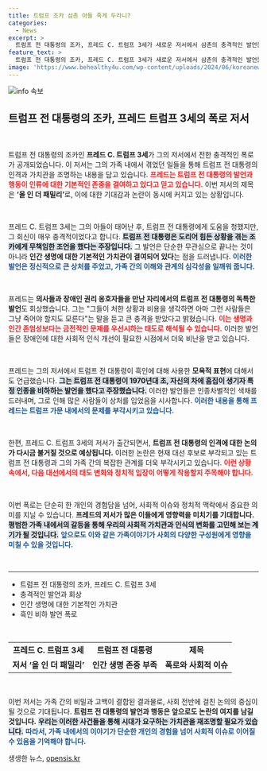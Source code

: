 ```yaml
---
title: 트럼프 조카 삼촌 아들 죽게 두라니?
categories:
  - News
excerpt: >
  트럼프 전 대통령의 조카, 프레드 C. 트럼프 3세가 새로운 저서에서 삼촌의 충격적인 발언들을 폭로했습니다. 장애 아들에 대한 무심한 조언과 인종차별적 언급은 그를 더욱 논란의 중심에 놓게 할 것입니다. 클릭하면 더 많은 진실을 확인하세요!
feature_text: >
  트럼프 전 대통령의 조카, 프레드 C. 트럼프 3세가 새로운 저서에서 삼촌의 충격적인 발언들을 폭로했습니다. 장애 아들에 대한 무심한 조언과 인종차별적 언급은 그를 더욱 논란의 중심에 놓게 할 것입니다. 클릭하면 더 많은 진실을 확인하세요!
image: 'https://www.behealthy4u.com/wp-content/uploads/2024/06/koreanews.jpg'
---
```


<p><img src="https://www.behealthy4u.com/wp-content/uploads/2024/06/koreanews.jpg" alt="info 속보" /></p>

<h2 data-ke-size="size26">트럼프 전 대통령의 조카, 프레드 트럼프 3세의 폭로 저서</h2>

<p data-ke-size="size16">&nbsp;</p>

<p>트럼프 전 대통령의 조카인 <b>프레드 C. 트럼프 3세</b>가 그의 저서에서 전한 충격적인 폭로가 공개되었습니다. 이 저서는 그의 가족 내에서 겪었던 일들을 통해 트럼프 전 대통령의 인격과 가치관을 조명하는 내용을 담고 있습니다. <b><span style="color: #ee2323;">프레드는 트럼프 전 대통령의 발언과 행동이 인류에 대한 기본적인 존중을 결여하고 있다고 믿고 있습니다.</span></b> 이번 저서의 제목은 <b>‘올 인 더 패밀리’</b>로, 이에 대한 기대감과 논란이 동시에 커지고 있는 상황입니다.</p>

<p data-ke-size="size16">&nbsp;</p>

<p>프레드 C. 트럼프 3세는 그의 아들이 태어난 후, 트럼프 전 대통령에게 도움을 청했지만, 그 회신이 매우 충격적이었다고 합니다. <b><span style="background-color: #21538527;">트럼프 전 대통령은 도리어 힘든 상황을 겪는 조카에게 무책임한 조언을 했다는 주장입니다.</span></b> 그 발언은 단순한 무관심으로 끝나는 것이 아니라 <b>인간 생명에 대한 기본적인 가치관이 결여되어 있다</b>는 점을 드러냅니다. <b><span style="color: #1a5490;">이러한 발언은 정신적으로 큰 상처를 주었고, 가족 간의 이해와 관계의 심각성을 일깨워 줍니다.</span></b></p>

<p data-ke-size="size16">&nbsp;</p>

<p>프레드는 <b>의사들과 장애인 권리 옹호자들을 만난 자리에서의 트럼프 전 대통령의 독특한 발언</b>도 회상했습니다. 그는 "그들이 처한 상황과 비용을 생각하면 아마 그런 사람들은 그냥 죽어야 할지도 모른다"는 말을 듣고 큰 충격을 받았다고 밝혔습니다. <b><span style="color: #ee2323;">이는 생명과 인간 존엄성보다는 금전적인 문제를 우선시하는 태도로 해석될 수 있습니다.</span></b> 이러한 발언들은 장애인에 대한 사회적 인식 개선이 필요한 시점에서 더욱 비난을 받고 있습니다.</p>

<p data-ke-size="size16">&nbsp;</p>

<p>프레드는 그의 저서에서 트럼프 전 대통령이 흑인에 대해 사용한 <b>모욕적 표현</b>에 대해서도 언급했습니다. <b><span style="background-color: #21538527;">그는 트럼프 전 대통령이 1970년대 초, 자신의 차에 흠집이 생기자 특정 인종을 비하하는 발언을 했다고 주장했습니다.</span></b> 이러한 발언들은 인종차별적인 색채를 드러내며, 그로 인해 많은 사람들이 상처를 입었음을 시사합니다. <b><span style="color: #1a5490;">이러한 내용을 통해 프레드는 트럼프 가문 내에서의 문제를 부각시키고 있습니다.</span></b></p>

<p data-ke-size="size16">&nbsp;</p>

<p>한편, 프레드 C. 트럼프 3세의 저서가 출간되면서, <b>트럼프 전 대통령의 인격에 대한 논의가 다시금 불거질 것으로 예상됩니다.</b> 이러한 논란은 현재 대선 후보로 부각되고 있는 트럼프 전 대통령과 그의 가족 간의 복잡한 관계를 더욱 부각시키고 있습니다. <b><span style="color: #ee2323;">이런 상황 속에서, 다음 대선에서의 태도 변화와 정치적 입장이 어떻게 작용할지 주목해야 합니다.</span></b></p>

<p data-ke-size="size16">&nbsp;</p>

<p>이번 폭로는 단순히 한 개인의 경험담을 넘어, 사회적 이슈와 정치적 맥락에서 중요한 의미를 지닐 수 있습니다. <b>프레드의 저서가 많은 이들에게 영향력을 미치기를 기대합니다.</b> <b><span style="background-color: #21538527;">평범한 가족 내에서의 갈등을 통해 우리의 사회적 가치관과 인식의 변화를 고민해 보는 계기가 될 것입니다.</span></b> <b><span style="color: #1a5490;">앞으로도 이와 같은 가족이야기가 사회의 다양한 구성원에게 영향을 미칠 수 있을 것입니다.</span></b></p>

<p data-ke-size="size16">&nbsp;</p> 

<hr/>

<ul>
    <li>트럼프 전 대통령의 조카, 프레드 C. 트럼프 3세</li>
    <li>충격적인 발언과 회상</li>
    <li>인간 생명에 대한 기본적인 가치관</li>
    <li>흑인 비하 발언 폭로</li>
</ul>

<p data-ke-size="size16">&nbsp;</p>

<table style="border-collapse: collapse; width: 100%;">
    <tr>
        <td style="text-align: center; height: 17px;"><b>프레드 C. 트럼프 3세</b></td>
        <td style="text-align: center; height: 17px;"><b>트럼프 전 대통령</b></td>
        <td style="text-align: center; height: 17px;"><b>제목</b></td>
    </tr>
    <tr>
        <td style="text-align: center; height: 17px;"><b>저서 ‘올 인 더 패밀리’</b></td>
        <td style="text-align: center; height: 17px;"><b>인간 생명 존중 부족</b></td>
        <td style="text-align: center; height: 17px;"><b>폭로와 사회적 이슈</b></td>
    </tr>
</table>

<p data-ke-size="size16">&nbsp;</p> 

<p>이번 저서는 가족 간의 비밀과 고백이 결합된 결과물로, 사회 전반에 걸친 논의의 중심이 될 것으로 기대됩니다. <b>트럼프 전 대통령의 발언과 행동은 앞으로도 논란의 여지를 남길 것입니다.</b> <b><span style="background-color: #21538527;">우리는 이러한 사건들을 통해 시대가 요구하는 가치관을 재조명할 필요가 있습니다.</span></b> <b><span style="color: #1a5490;">따라서, 가족 내에서의 이야기가 단순한 개인의 경험을 넘어 사회적 이슈로 이어질 수 있음을 기억해야 합니다.</span></b></p>
생생한 뉴스, <a href="https://opensis.kr" rel="dofollow">opensis.kr</a>


